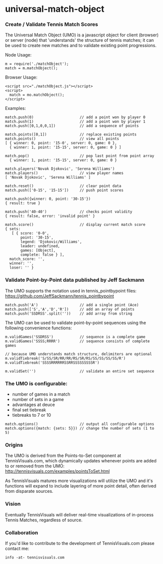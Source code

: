 # universal-match-object
### Create / Validate Tennis Match Scores

The Universal Match Object (UMO) is a javascript object for client (browser) or server (node) that 'understands' the structure of tennis matches;
it can be used to create new matches and to validate existing point progressions.

Node Usage:
```
m = require('./matchObject');
match = m.matchObject();
```

Browser Usage:
```
<script src="./matchObject.js"></script>
<script>
  match = mo.matchObject();
</script>
```

Examples:
```
match.push(0)                     // add a point won by player 0
match.push(1)                     // add a point won by player 1
match.push([0,1,0,0,1])           // add a sequence of points

match.points([0,1])               // replace existing points  
match.points()                    // view all points
[ { winner: 0, point: '15-0', server: 0, game: 0 },
  { winner: 1, point: '15-15', server: 0, game: 0 } ]

match.pop()                       // pop last point from point array
  { winner: 1, point: '15-15', server: 0, game: 0 }

match.players('Novak Djokovic', 'Serena Williams')
match.players()                   // view player names
[ 'Novak Djokovic', 'Serena Williams' ]

match.reset()                     // clear point data
match.push(['0-15', '15-15'])     // push point scores

match.push({winner: 0, point: '30-15'})
{ result: true }

match.push('40-40')               // checks point validity
{ result: false, error: 'invalid point' }

match.score()                     // display current match score
{ sets:
   [ { score: '0-0',
       point: '30-15',
       legend: 'Djokovic/Williams',
       leader: undefined,
       games: [Object],
       complete: false } ],
  match_score: '',
  winner: '',
  loser: '' }
```
### Validate Point-by-Point data published by Jeff Sackmann
The UMO supports the notation used in tennis_pointbypoint files:
https://github.com/JeffSackmann/tennis_pointbypoint
```
match.push('A')                   // add a single point (Ace)
match.push(['S','A','D','R'])     // add an array of points
match.push('SSDRSS'.split(''))    // add array from string
```
The UMO can be used to validate point-by-point sequences using the following convenience functions:
```
m.validGames('SSDRSS')            // sequence is a complete game
m.validGames('SSSS;RRRR')         // sequence consists of complete games

// because UMO understands match structure, delimiters are optional
m.validTiebreak('S/SS/SR/RR/RR/RS/SR/RS/SS/SS/SS/SS/R')
m.validTiebreak('SSSSRRRRRRSSRRSSSSSSSSSR')

m.validSet('')                    // validate an entire set sequence
```
### The UMO is configurable:
 - number of games in a match
 - number of sets in a game
 - advantages at deuce
 - final set tiebreak
 - tiebreaks to 7 or 10

```
match.options()                   // output all configurable options
match.options({match: {sets: 5}}) // change the number of sets (1 to 5)
```
### Origins
The UMO is derived from the Points-to-Set component at TennisVisuals.com, which dynamically updates whenever points are added to or removed from the UMO:
http://tennisvisuals.com/examples/pointsToSet.html

As TennisVisuals matures more visualizations will utilize the UMO and it's functions will expand to include layering of more point detail, often derived from disparate sources.

### Vision
Eventually TennisVisuals will deliver real-time visualizations of in-process Tennis Matches, regardless of source.

### Collaboration
If you'd like to contribute to the development of TennisVisuals.com please contact me:
```
info -at- tennisvisuals.com
```
